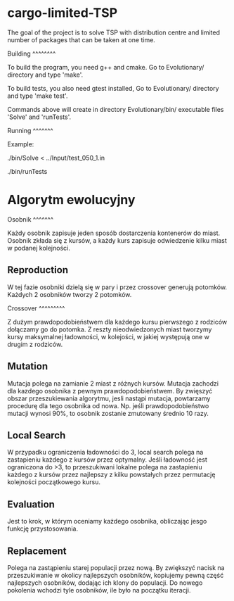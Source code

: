 cargo-limited-TSP
=================

The goal of the project is to solve TSP with distribution centre and limited number of packages that can be taken at one time. 


Building
^^^^^^^^

To build the program, you need g++ and cmake.
Go to Evolutionary/ directory and type 'make'.

To build tests, you also need gtest installed,
Go to Evolutionary/ directory and type 'make test'.

Commands above will create in directory Evolutionary/bin/ 
executable files 'Solve' and 'runTests'.

Running
^^^^^^^

Example:

./bin/Solve < ../Input/test_050_1.in

./bin/runTests



Algorytm ewolucyjny
===================

Osobnik
^^^^^^^

Każdy osobnik zapisuje jeden sposób dostarczenia kontenerów do miast.
Osobnik zkłada się z kursów, a każdy kurs zapisuje odwiedzenie kilku miast w podanej kolejności.

Reproduction
------------

W tej fazie osobniki dzielą się w pary i przez crossover generują potomków.
Każdych 2 osobników tworzy 2 potomków.

Crossover
^^^^^^^^^

Z dużym prawdopodobieństwem dla każdego kursu pierwszego z rodziców dołączamy go do potomka. Z reszty nieodwiedzonych miast tworzymy kursy maksymalnej ładowności, w kolejości, w jakiej występują one w drugim z rodziców.

Mutation
--------

Mutacja polega na zamianie 2 miast z różnych kursów.
Mutacja zachodzi dla kazdego osobnika z pewnym prawdopodobieństwem. 
By zwięszyć obszar przeszukiewania algorytmu, jesli nastąpi mutacja, powtarzamy procedurę dla tego osobnika od nowa. 
Np. jeśli prawdopodobieństwo mutacji wynosi 90%, to osobnik zostanie zmutowany średnio 10 razy.

Local Search
-----------

W przypadku ograniczenia ładowności do 3, local search polega na zastapieniu każdego z kursów przez optymalny.
Jeśli ładowność jest ograniczona do >3, to przeszukiwani lokalne polega na zastapieniu każdego z kursów przez najlepszy z kilku powstałych przez permutację kolejności początkowego kursu. 

Evaluation
----------
Jest to krok, w którym oceniamy każdego osobnika, obliczając jesgo funkcję przystosowania.

Replacement
-----------
Polega na zastąpieniu starej populacji przez nową.
By zwiększyć nacisk na przeszukiwanie w okolicy najlepszych osobników, kopiujemy pewną część najlepszych osobników, dodając ich klony do populacji.
Do nowego pokolenia wchodzi tyle osobników, ile było na początku iteracji. 


